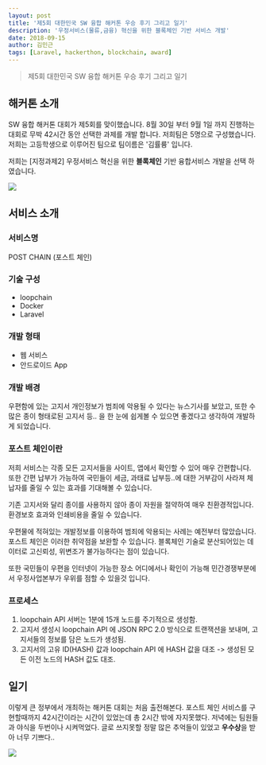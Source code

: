 ```yaml
---
layout: post
title: '제5회 대한민국 SW 융합 해커톤 우승 후기 그리고 일기'
description: '우정서비스(물류,금융) 혁신을 위한 블록체인 기반 서비스 개발'
date: 2018-09-15
author: 김민근
tags: [Laravel, hackerthon, blockchain, award]
---
```


> 제5회 대한민국 SW 융합 해커톤 우승 후기 그리고 일기

## 해커톤 소개
SW 융합 해커톤 대회가 제5회를 맞이했습니다. 8월 30일 부터 9월 1일 까지 진행하는 대회로 무박 42시간 동안 선택한 과제를 개발 합니다.
저희팀은 5명으로 구성했습니다. 저희는 고등학생으로 이루어진 팀으로 팀이름은 '김률륭' 입니다.


저희는 [지정과제2] 우정서비스 혁신을 위한 <b>블록체인</b> 기반 융합서비스 개발을 선택 하였습니다.

<img src="https://raw.githubusercontent.com/getsolaris/getsolaris.github.io/master/assets/images/post/sw-hackerthon-award/main_subject.jpg">


## 서비스 소개

### 서비스명
POST CHAIN (포스트 체인)

### 기술 구성
- loopchain
- Docker
- Laravel

### 개발 형태
- 웹 서비스
- 안드로이드 App

### 개발 배경
우편함에 있는 고지서 개인정보가 범죄에 악용될 수 있다는 뉴스기사를 보았고, 또한 수 많은 종이 형태로된 고지서 등.. 을 한 눈에 쉽게볼 수 있으면 좋겠다고
생각하여 개발하게 되었습니다.

### 포스트 체인이란
저희 서비스는 각종 모든 고지서들을 사이트, 앱에서 확인할 수 있어 매우 간편합니다. 또한 간편 납부가 가능하여 국민들이 세금, 과태료 납부등..에 대한 거부감이
사라져 체납자를 줄일 수 있는 효과를 기대해볼 수 있습니다.

기존 고지서와 달리 종이를 사용하지 않아 종이 자원을 절약하여 매우 친환경적입니다. 환경보호 효과와 인쇄비용을 줄일 수 있습니다.

우편물에 적혀있는 개발정보를 이용하여 범죄에 악용되는 사례는 예전부터 많았습니다. 포스트 체인은 이러한 취약점을 보완할 수 있습니다.
블록체인 기술로 분산되어있는 데이터로 고신뢰성, 위변조가 불가능하다는 점이 있습니다.

또한 국민들이 우편을 인터넷이 가능한 장소 어디에서나 확인이 가능해 민간경쟁부분에서 우정사업본부가 우위를 점할 수 있을것 입니다.

### 프로세스
1. loopchain API 서버는 1분에 15개 노드를 주기적으로 생성함.
2. 고지서 생성시 loopchain API 에 JSON RPC 2.0 방식으로 트랜잭션을 보내며, 고지서들의 정보를 담은 노드가 생성됨.
3. 고지서의 고유 ID(HASH) 값과 loopchain API 에 HASH 값을 대조 -> 생성된 모든 이전 노드의 HASH 값도 대조.


## 일기
이렇게 큰 정부에서 개최하는 해커톤 대회는 처음 출전해본다. 포스트 체인 서비스를 구현할때까지 42시간이라는 시간이 있었는데
총 2시간 밖에 자지못했다. 저녁에는 팀원들과 야식을 두번이나 시켜먹었다. 글로 쓰지못할 정말 많은 추억들이 있었고
<b>우수상</b>을 받아 너무 기쁘다..

<img src="https://raw.githubusercontent.com/getsolaris/getsolaris.github.io/master/assets/images/post/sw-hackerthon-award/picture.jpeg">